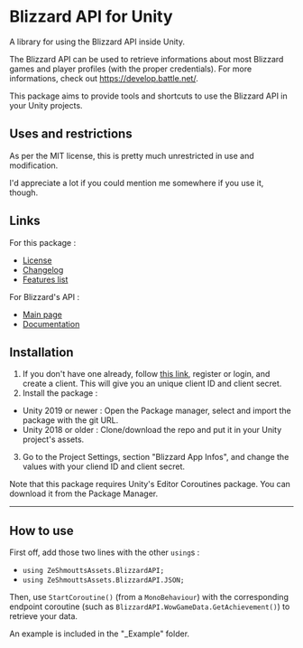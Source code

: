 # Blizzard API for Unity

A library for using the Blizzard API inside Unity.

The Blizzard API can be used to retrieve informations about most Blizzard games and player profiles (with the proper credentials). For more informations, check out https://develop.battle.net/.

This package aims to provide tools and shortcuts to use the Blizzard API in your Unity projects.

## Uses and restrictions

As per the MIT license, this is pretty much unrestricted in use and modification.

I'd appreciate a lot if you could mention me somewhere if you use it, though.

## Links

For this package :
 - [License](LICENSE)
 - [Changelog](CHANGELOG.md)
 - [Features list](TODO.md)

For Blizzard's API :
 - [Main page](https://develop.battle.net/)
 - [Documentation](https://develop.battle.net/documentation)

## Installation

1. If you don't have one already, follow [this link](https://develop.battle.net/access/), register or login, and create a client. This will give you an unique client ID and client secret.
2. Install the package :
 - Unity 2019 or newer : Open the Package manager, select  and import the package with the git URL.
 - Unity 2018 or older : Clone/download the repo and put it in your Unity project's assets.
3. Go to the Project Settings, section "Blizzard App Infos", and change the values with your cliend ID and client secret.

Note that this package requires Unity's Editor Coroutines package. You can download it from the Package Manager.

-----

## How to use

First off, add those two lines with the other `using`s :

- `using ZeShmouttsAssets.BlizzardAPI;`
- `using ZeShmouttsAssets.BlizzardAPI.JSON;`

Then, use `StartCoroutine()` (from a `MonoBehaviour`) with the corresponding endpoint coroutine (such as `BlizzardAPI.WowGameData.GetAchievement()`) to retrieve your data.

An example is included in the "\_Example" folder.